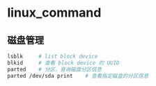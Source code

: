 # linux_command
## 磁盘管理
```bash
lsblk     # list block device
blkid     # 查看 block device 的 UUID
parted    # 分区，查询磁盘分区信息
parted /dev/sda print    # 查看指定磁盘的分区信息
```
